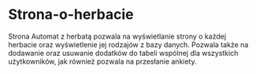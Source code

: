 # Strona-o-herbacie

Strona Automat z herbatą pozwala na wyświetlanie strony o każdej herbacie oraz wyświetlenie jej rodzajów z bazy danych. Pozwala także na dodawanie oraz usuwanie dodatków do tabeli wspólnej dla wszystkich użytkowników, jak również pozwala na przesłanie ankiety.
